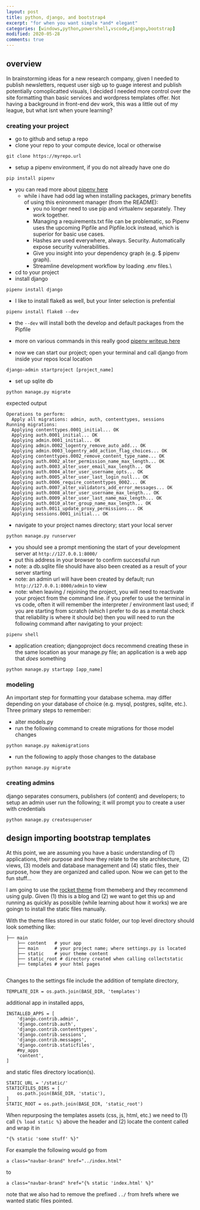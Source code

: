 ```yaml
---
layout: post
title: python, django, and bootstrap4 
excerpt: "for when you want simple *and* elegant"
categories: [windows,python,powershell,vscode,django,bootstrap]
modified: 2020-05-28
comments: true
---
```


## overview 
In brainstorming ideas for a new research company, given I needed to publish newsletters, request user sigb up to guage interest and publish potentially comoplicatted visuals, I decided I needed more control over the site formatting than basic services and wordpress templates offer. Not having a background in front-end dev work, this was a little out of my league, but what isnt when youre learning? 

### creating your project
- go to github and setup a repo
- clone your repo to your compute device, local or otherwise 
```
git clone https://myrepo.url
```
- setup a pipenv environment, if you do not already have one do
```
pip install pipenv
```
- you can read more about [pipenv here](https://github.com/pypa/pipenv)
    - while i have had odd lag when installing packages, primary benefits of using this enironment manager (from the README):
        - you no longer need to use pip and virtualenv separately. They work together.
        - Managing a requirements.txt file can be problematic, so Pipenv uses the upcoming Pipfile and Pipfile.lock instead, which is superior for basic use cases.
        - Hashes are used everywhere, always. Security. Automatically expose security vulnerabilities.
        - Give you insight into your dependency graph (e.g. $ pipenv graph).
        - Streamline development workflow by loading .env files.\
- cd to your project 
- install django 
```
pipenv install django
```

- I like to install flake8 as well, but your linter selection is prefential 
```
pipenv install flake8 --dev
```
- the ```--dev``` will install both the develop and default packages from the Pipfile
- more on various commands in this really good [pipenv writeup here](https://pipenv-fork.readthedocs.io/en/latest/basics.html) 

- now we can start our project; open your terminal and call django from inside your repos local location
```
django-admin startproject [project_name]
```
- set up sqlite db
```
python manage.py migrate
```
expected output
```
Operations to perform:
  Apply all migrations: admin, auth, contenttypes, sessions
Running migrations:
  Applying contenttypes.0001_initial... OK
  Applying auth.0001_initial... OK
  Applying admin.0001_initial... OK
  Applying admin.0002_logentry_remove_auto_add... OK
  Applying admin.0003_logentry_add_action_flag_choices... OK
  Applying contenttypes.0002_remove_content_type_name... OK
  Applying auth.0002_alter_permission_name_max_length... OK
  Applying auth.0003_alter_user_email_max_length... OK
  Applying auth.0004_alter_user_username_opts... OK
  Applying auth.0005_alter_user_last_login_null... OK
  Applying auth.0006_require_contenttypes_0002... OK
  Applying auth.0007_alter_validators_add_error_messages... OK
  Applying auth.0008_alter_user_username_max_length... OK
  Applying auth.0009_alter_user_last_name_max_length... OK
  Applying auth.0010_alter_group_name_max_length... OK
  Applying auth.0011_update_proxy_permissions... OK
  Applying sessions.0001_initial... OK
```
- navigate to your project names directory; start your local server 
```
python manage.py runserver
```
- you should see a prompt mentioning the start of your development server at ```http://127.0.0.1:8000/```
- put this address in your browser to confirm successful run 
- note: a db.sqlite file should have also been created as a result of your server starting
- note: an admin url will have been created by default; run ```http://127.0.0.1:8000/admin``` to view 
- note: when leaving / rejoining the project, you will need to reactivate your project from the command line. if you prefer to use the terminal in vs code, often it will remember the interpreter / environment last used; if you are starting from scratch (which I prefer to do as a mental check that reliability is where it should be) then you will need to run the following command after navigating to your project:
```
pipenv shell
``` 
- application creation; djangoproject docs recommend creating these in the same location as your manage.py file; an application is a web app that *does* something
```
python manage.py startapp [app_name]
```
### modeling 
An important step for formatting your database schema. may differ depending on your database of choice (e.g. mysql, postgres, sqlite, etc.). Three primary steps to remember:
- alter models.py
- run the following command to create migrations for those model changes
```
python manage.py makemigrations 
```
- run the following to apply those changes to the database
```
python manage.py migrate
```
### creating admins 
django separates consumers, publishers (of content) and developers; to setup an admin user run the following; it will prompt you to create a user with credentials
```
python manage.py createsuperuser
```


## design importing bootstrap templates 
At this point, we are assuming you have a basic understanding of (1) applications, their purpose and how they relate to the site architecture, (2) views, (3) models and database management and (4) static files, their purpose, how they are organized and called upon. Now we can get to the fun stuff... 

I am going to use the [rocket theme](https://themesberg.com/product/bootstrap-themes/rocket-saas-bootstrap-template) from themeberg and they recommend using gulp. Given (1) this is a blog and (2) we want to get this up and running as quickly as possible (while learning about how it works) we are goingn to install the static files manually. 

With the theme files stored in our static folder, our top level directory should look something like:
```
├── main
    ├── content   # your app
    ├── main      # your project name; where settings.py is located
    ├── static    # your theme content 
    ├── static_root # directory created when calling collectstatic
    ├── templates # your html pages 
    
```

Changes to the settings file include the addition of template directory, 
```
TEMPLATE_DIR = os.path.join(BASE_DIR, 'templates')
```
additional app in installed apps, 
```
INSTALLED_APPS = [
    'django.contrib.admin',
    'django.contrib.auth',
    'django.contrib.contenttypes',
    'django.contrib.sessions',
    'django.contrib.messages',
    'django.contrib.staticfiles',
    #my_apps
    'content',
]
```

and static files directory location(s).
```
STATIC_URL = '/static/'
STATICFILES_DIRS = [
    os.path.join(BASE_DIR, 'static'),
]
STATIC_ROOT = os.path.join(BASE_DIR, 'static_root')
```
When repurposing the templates assets (css, js, html, etc.) we need to (1) call ```{% load static %}``` above the header and (2) locate the content called and wrap it in
```
"{% static 'some stuff' %}"
```
For example the following would go from 
```
a class="navbar-brand" href="../index.html"
```
to 
```
a class="navbar-brand" href="{% static 'index.html' %}"
```
note that we also had to remove the prefixed ```../``` from hrefs where we wanted static files pointed.


 




